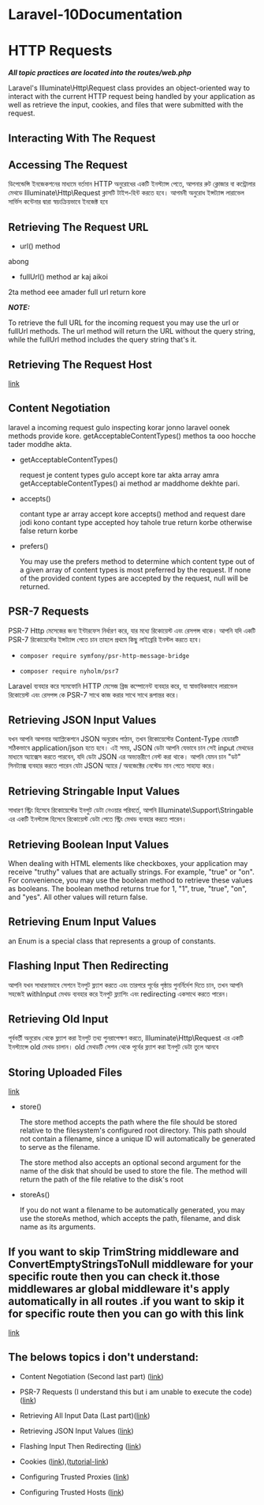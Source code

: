 # Laravel-10Documentation

# HTTP Requests

***All topic practices are located into the routes/web.php***

Laravel's Illuminate\Http\Request class provides an object-oriented way to interact with the current HTTP request being handled by your application as well as retrieve the input, cookies, and files that were submitted with the request.


## Interacting With The Request

## Accessing The Request

ডিপেন্ডেন্সি ইনজেকশনের মাধ্যমে বর্তমান HTTP অনুরোধের একটি ইনস্ট্যান্স পেতে, আপনার রুট ক্লোজার বা কন্ট্রোলার মেথডে Illuminate\Http\Request ক্লাসটি টাইপ-হিন্ট করতে হবে। আগমনী অনুরোধ ইন্সট্যান্স লারাভেল সার্ভিস কন্টেনার দ্বারা স্বয়ংক্রিয়ভাবে ইনজেক্ট হবে

## Retrieving The Request URL

   * url() method 

   abong 

  * fullUrl() method ar kaj aikoi

  2ta method eee amader full url return kore 

***NOTE:*** 

 To retrieve the full URL for the incoming request you may use the url or fullUrl methods. The url method will return the URL without the query string, while the fullUrl method includes the query string that's it.



## Retrieving The Request Host 

[link](https://laravel.com/docs/10.x/requests#retrieving-the-request-host)


## Content Negotiation

laravel a incoming request gulo inspecting korar jonno laravel oonek methods  provide kore.  getAcceptableContentTypes() methos ta ooo hocche tader moddhe akta. 


* getAcceptableContentTypes() 

  request je content types gulo accept kore tar akta array amra getAcceptableContentTypes() ai method ar maddhome dekhte pari.

* accepts()

  contant type ar array accept kore accepts() method and request dare jodi kono contant type accepted hoy tahole true return korbe otherwise false return korbe 

* prefers()
 
  You may use the prefers method to determine which content type out of a given array of content types is most preferred by the request. If none of the provided content types are accepted by the request, null will be returned.


## PSR-7 Requests   
  
PSR-7  Http মেসেজের জন্য ইন্টারফেস নির্ধারণ করে, যার মধ্যে রিকোয়েস্ট এবং রেসপন্স থাকে। আপনি যদি একটি PSR-7 রিকোয়েস্টের ইন্সট্যান্স পেতে চান তাহলে প্রথমে কিছু লাইব্রেরি ইনস্টল করতে হবে।


*     composer require symfony/psr-http-message-bridge

*     composer require nyholm/psr7


 Laravel ব্যবহার করে স্যমফোনি HTTP মেসেজ ব্রিজ কম্পোনেন্ট ব্যবহার করে, যা স্বাভাবিকভাবে লারাভেল রিকোয়েস্ট এবং রেসপন্স কে PSR-7 সাথে কাজ করার সাথে সাথে রূপান্তর করে।


## Retrieving JSON Input Values

যখন আপনি আপনার অ্যাপ্লিকেশনে JSON অনুরোধ পাঠান, তখন রিকোয়েস্টের Content-Type হেডারটি সঠিকভাবে application/json হতে হবে। এই সময়, JSON ডেটা আপনি যেভাবে চান সেই input মেথডের মাধ্যমে অ্যাক্সেস করতে পারবেন, যদি ডেটা JSON এর অভ্যন্তরীণে নেস্ট করা থাকে। আপনি যেমন চান "ডট" সিনট্যাক্স ব্যবহার করতে পারেন যেটা JSON অ্যারে / অবজেক্টের নেস্টেড মান পেতে সাহায্য করে।


## Retrieving Stringable Input Values

সাধারণ স্ট্রিং হিসেবে রিকোয়েস্টের ইনপুট ডেটা নেওয়ার পরিবর্তে, আপনি Illuminate\Support\Stringable এর একটি ইনস্ট্যান্স হিসেবে রিকোয়েস্ট ডেটা পেতে স্ট্রিং মেথড ব্যবহার করতে পারেন।


## Retrieving Boolean Input Values

When dealing with HTML elements like checkboxes, your application may receive "truthy" values that are actually strings. For example, "true" or "on". For convenience, you may use the boolean method to retrieve these values as booleans. The boolean method returns true for 1, "1", true, "true", "on", and "yes". All other values will return false. 


## Retrieving Enum Input Values

 an Enum is a special class that represents a group of constants.


## Flashing Input Then Redirecting

আপনি যখন সাধারণভাবে সেশনে ইনপুট ফ্ল্যাশ করতে এবং তারপরে পূর্বের পৃষ্ঠায় পুনর্নির্দেশ দিতে চান, তখন আপনি সহজেই withInput মেথড ব্যবহার করে ইনপুট ফ্ল্যাশিং এবং redirecting একসাথে করতে পারেন।


## Retrieving Old Input

পূর্ববর্তী অনুরোধ থেকে ফ্ল্যাশ করা ইনপুট তথ্য পুনরাপেক্ষণ করতে, Illuminate\Http\Request এর একটি ইনস্ট্যান্সে old মেথড চালান। old মেথডটি সেশন থেকে পূর্বের ফ্ল্যাশ করা ইনপুট ডেটা তুলে আনবে

## Storing Uploaded Files
[link](https://laravel.com/docs/10.x/requests#storing-uploaded-files)

* store()

  The store method accepts the path where the file should be stored relative to the filesystem's configured root directory. This path should not contain a filename, since a unique ID will automatically be generated to serve as the filename.

  The store method also accepts an optional second argument for the name of the disk that should be used to store the file. The method will return the path of the file relative to the disk's root


* storeAs()

  If you do not want a filename to be automatically generated, you may use the storeAs method, which accepts the path, filename, and disk name as its arguments. 


## If you want to skip TrimString middleware and ConvertEmptyStringsToNull  middleware for your specific route then you can check it.those middlewares ar global middleware it's apply automatically in all routes .if you want to skip it for specific route then you can go with this link 

[link](https://laravel.com/docs/10.x/requests#input-trimming-and-normalization)

## The belows topics i don't understand:

* Content Negotiation (Second last  part) ([link](https://laravel.com/docs/10.x/requests#content-negotiation)) 

* PSR-7 Requests (I understand this but i am unable to execute the code)([link](https://laravel.com/docs/10.x/requests#psr7-requests))

* Retrieving All Input Data (Last part)([link](https://laravel.com/docs/10.x/requests#retrieving-all-input-data))

* Retrieving JSON Input Values ([link](https://laravel.com/docs/10.x/requests#retrieving-json-input-values))

* Flashing Input Then Redirecting ([link](https://laravel.com/docs/10.x/requests#flashing-input-then-redirecting))

* Cookies ([link](https://laravel.com/docs/10.x/requests#cookies)),([tutorial-link](https://www.youtube.com/watch?v=Sm67ra3MLdQ))

* Configuring Trusted Proxies ([link](https://laravel.com/docs/10.x/requests#configuring-trusted-proxies))

* Configuring Trusted Hosts ([link](https://laravel.com/docs/10.x/requests#configuring-trusted-hosts))